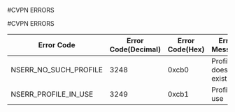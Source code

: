 #CVPN ERRORS

#CVPN ERRORS



<table><thead><tr><th>Error Code</th><th>Error Code(Decimal)</th><th>Error Code(Hex)</th><th>Error Message</th></tr></thead><tbody><tr><td>NSERR_NO_SUCH_PROFILE</td><td>3248</td><td>0xcb0</td><td>Profile does not exist</td><tr><tr><td>NSERR_PROFILE_IN_USE</td><td>3249</td><td>0xcb1</td><td>Profile in use</td><tr></tbody></table>
